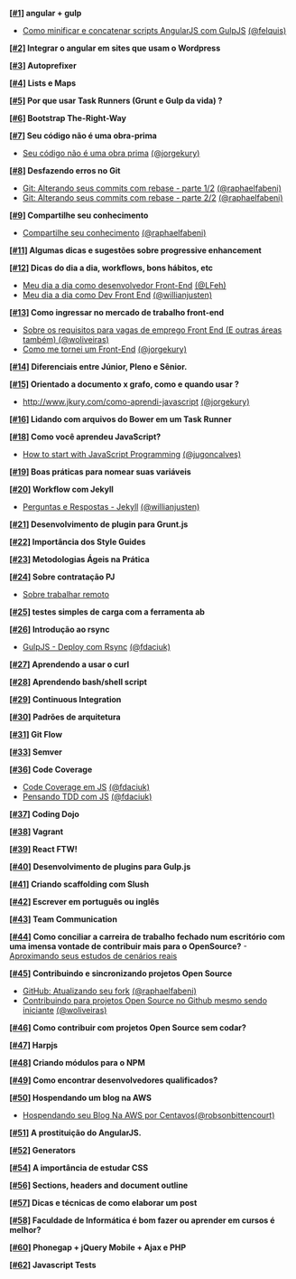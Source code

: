 __[[#1]](/LFeh/poste-mais/issues/1) angular + gulp__
  - [Como minificar e concatenar scripts AngularJS com GulpJS](http://tutsmais.com.br/blog/angularjs/como-minificar-e-concatenar-scripts-angularjs-com-gulpjs/) [(@felquis)](http://github.com/felquis)

__[[#2]](/LFeh/poste-mais/issues/2) Integrar o angular em sites que usam o Wordpress__

__[[#3]](/LFeh/poste-mais/issues/3) Autoprefixer__

__[[#4]](/LFeh/poste-mais/issues/4) Lists e Maps__

__[[#5]](/LFeh/poste-mais/issues/5) Por que usar Task Runners (Grunt e Gulp da vida) ?__

__[[#6]](/LFeh/poste-mais/issues/6) Bootstrap The-Right-Way__

__[[#7]](/LFeh/poste-mais/issues/7) Seu código não é uma obra-prima__
  - [Seu código não é uma obra prima](http://www.jkury.com/seu-codigo-nao-e-uma-obra-prima) [(@jorgekury)](http://github.com/jorgekury)

__[[#8]](/LFeh/poste-mais/issues/8) Desfazendo erros no Git__
  - [Git: Alterando seus commits com rebase - parte 1/2](http://www.raphaelfabeni.com.br/git-alterando-commits-parte-1/) [(@raphaelfabeni)](http://github.com/raphaelfabeni)
  - [Git: Alterando seus commits com rebase - parte 2/2](http://www.raphaelfabeni.com.br/git-alterando-commits-parte-2/) [(@raphaelfabeni)](http://github.com/raphaelfabeni)

__[[#9]](/LFeh/poste-mais/issues/9) Compartilhe seu conhecimento__
  - [Compartilhe seu conhecimento](http://www.raphaelfabeni.com.br/compartilhe-conhecimento/) [(@raphaelfabeni)](http://github.com/raphaelfabeni)

__[[#11]](/LFeh/poste-mais/issues/11) Algumas dicas e sugestões sobre progressive enhancement__

__[[#12]](/LFeh/poste-mais/issues/12) Dicas do dia a dia, workflows, bons hábitos, etc__
  - [Meu dia a dia como desenvolvedor Front-End](http://www.felipefialho.com/blog/2015/meu-dia-a-dia-como-dev-frontend/) [(@LFeh)](http://github.com/LFeh)
  - [Meu dia a dia como Dev Front End](http://willianjusten.com.br/meu-dia-a-dia-como-dev-frontend/) [(@willianjusten)](http://github.com/willianjusten)

__[[#13]](/LFeh/poste-mais/issues/13) Como ingressar no mercado de trabalho front-end__
  - [Sobre os requisitos para vagas de emprego Front End (E outras áreas também) (@woliveiras)](http://woliveiras.com.br/posts/requisitos-para-vagas-front-end/ )
  - [Como me tornei um Front-End](http://www.jkury.com/como-me-tornei-um-frontend/) [(@jorgekury)](http://github.com/jorgekury)

__[[#14]](/LFeh/poste-mais/issues/14) Diferenciais entre Júnior, Pleno e Sênior.__

__[[#15]](/LFeh/poste-mais/issues/15) Orientado a documento x grafo, como e quando usar ?__
  - http://www.jkury.com/como-aprendi-javascript [(@jorgekury)](http://github.com/jorgekury)

__[[#16]](/LFeh/poste-mais/issues/16) Lidando com arquivos do Bower em um Task Runner__

__[[#18]](/LFeh/poste-mais/issues/18) Como você aprendeu JavaScript?__
  - [How to start with JavaScript Programming](http://jugoncalv.es/blog/javascript/how-to-start-with-javascript/) [(@jugoncalves)](http://github.com/jugoncalves)

__[[#19]](/LFeh/poste-mais/issues/19) Boas práticas para nomear suas variáveis__

__[[#20]](/LFeh/poste-mais/issues/20) Workflow com Jekyll__
  - [Perguntas e Respostas - Jekyll](http://willianjusten.com.br/perguntas-e-respostas-jekyll/) [(@willianjusten)](http://github.com/willianjusten)

__[[#21]](/LFeh/poste-mais/issues/21) Desenvolvimento de plugin para Grunt.js__

__[[#22]](/LFeh/poste-mais/issues/22) Importância dos Style Guides__

__[[#23]](/LFeh/poste-mais/issues/23) Metodologias Ágeis na Prática__

__[[#24]](/LFeh/poste-mais/issues/24) Sobre contratação PJ__
  - [Sobre trabalhar remoto](http://www.felipefialho.com/blog/2015/sobre-trabalhar-remoto/#.VXl-YflVhBd)

__[[#25]](/LFeh/poste-mais/issues/25) testes simples de carga com a ferramenta ab__

__[[#26]](/LFeh/poste-mais/issues/26) Introdução ao rsync__
  - [GulpJS - Deploy com Rsync](http://blog.da2k.com.br/2015/01/27/gulpjs-deploy-com-rsync/) [(@fdaciuk)](http://github.com/fdaciuk)

__[[#27]](/LFeh/poste-mais/issues/27) Aprendendo a usar o curl__

__[[#28]](/LFeh/poste-mais/issues/28) Aprendendo bash/shell script__

__[[#29]](/LFeh/poste-mais/issues/29) Continuous Integration__

__[[#30]](/LFeh/poste-mais/issues/30) Padrões de arquitetura__

__[[#31]](/LFeh/poste-mais/issues/31) Git Flow__

__[[#33]](/LFeh/poste-mais/issues/33) Semver__

__[[#36]](/LFeh/poste-mais/issues/36) Code Coverage__
  - [Code Coverage em JS](http://blog.da2k.com.br/2015/01/07/code-coverage-em-javascript/) [(@fdaciuk)](http://github.com/fdaciuk)
  - [Pensando TDD com JS](http://blog.da2k.com.br/2015/01/06/pensando-tdd-com-javascript/) [(@fdaciuk)](http://github.com/fdaciuk)

__[[#37]](/LFeh/poste-mais/issues/37) Coding Dojo__

__[[#38]](/LFeh/poste-mais/issues/38) Vagrant__

__[[#39]](/LFeh/poste-mais/issues/39) React FTW!__

__[[#40]](/LFeh/poste-mais/issues/40) Desenvolvimento de plugins para Gulp.js__

__[[#41]](/LFeh/poste-mais/issues/41) Criando scaffolding com Slush__

__[[#42]](/LFeh/poste-mais/issues/42) Escrever em português ou inglês__

__[[#43]](/LFeh/poste-mais/issues/43) Team Communication__

__[[#44]](/LFeh/poste-mais/issues/44) Como conciliar a carreira de trabalho fechado num escritório com uma imensa vontade de contribuir mais para o OpenSource?__
  -[Aproximando seus estudos de cenários reais](http://www.felipefialho.com/blog/2015/aproximando-seus-estudos-de-cenarios-reais/#.Vg0lXXpVhBc)

__[[#45]](/LFeh/poste-mais/issues/45) Contribuindo e sincronizando projetos Open Source__
  - [GitHub: Atualizando seu fork](http://www.raphaelfabeni.com.br/atualizando-seu-fork/) [(@raphaelfabeni)](http://github.com/raphaelfabeni)
  - [Contribuindo para projetos Open Source no Github mesmo sendo iniciante](http://woliveiras.com.br/posts/contribuindo-para-projetos-open-source-no-github-mesmo-sendo-iniciante/) [(@woliveiras)](http://github.com/woliveiras)

__[[#46]](/LFeh/poste-mais/issues/46) Como contribuir com projetos Open Source sem codar?__

__[[#47]](/LFeh/poste-mais/issues/47) Harpjs__

__[[#48]](/LFeh/poste-mais/issues/48) Criando módulos para o NPM__

__[[#49]](/LFeh/poste-mais/issues/49) Como encontrar desenvolvedores qualificados?__

__[[#50]](/LFeh/poste-mais/issues/50) Hospendando um blog na AWS__
  - [Hospendando seu Blog Na AWS por Centavos](http://rbittencourt.com/hospedando-seu-blog-na-aws-por-centavos/)[(@robsonbittencourt)](https://github.com/robsonbittencourt)

__[[#51]](/LFeh/poste-mais/issues/51) A prostituição do AngularJS.__

__[[#52]](/LFeh/poste-mais/issues/52) Generators__

__[[#54]](/LFeh/poste-mais/issues/54) A importância de estudar CSS__

__[[#56]](/LFeh/poste-mais/issues/56) Sections, headers and document outline__

__[[#57]](/LFeh/poste-mais/issues/57) Dicas e técnicas de como elaborar um post__

__[[#58]](/LFeh/poste-mais/issues/58) Faculdade de Informática é bom fazer ou aprender em cursos é melhor?__

__[[#60]](/LFeh/poste-mais/issues/60) Phonegap + jQuery Mobile + Ajax e PHP__

__[[#62]](/LFeh/poste-mais/issues/62) Javascript Tests__
